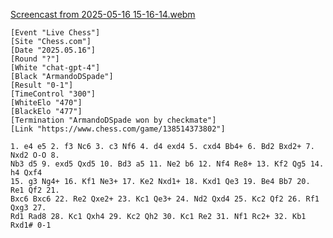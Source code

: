 
[Screencast from 2025-05-16 15-16-14.webm](https://github.com/user-attachments/assets/5c34f37e-0b8d-4dba-aa4a-bd1c05c69950)

```
[Event "Live Chess"]
[Site "Chess.com"]
[Date "2025.05.16"]
[Round "?"]
[White "chat-gpt-4"]
[Black "ArmandoDSpade"]
[Result "0-1"]
[TimeControl "300"]
[WhiteElo "470"]
[BlackElo "477"]
[Termination "ArmandoDSpade won by checkmate"]
[Link "https://www.chess.com/game/138514373802"]

1. e4 e5 2. f3 Nc6 3. c3 Nf6 4. d4 exd4 5. cxd4 Bb4+ 6. Bd2 Bxd2+ 7. Nxd2 O-O 8.
Nb3 d5 9. exd5 Qxd5 10. Bd3 a5 11. Ne2 b6 12. Nf4 Re8+ 13. Kf2 Qg5 14. h4 Qxf4
15. g3 Ng4+ 16. Kf1 Ne3+ 17. Ke2 Nxd1+ 18. Kxd1 Qe3 19. Be4 Bb7 20. Re1 Qf2 21.
Bxc6 Bxc6 22. Re2 Qxe2+ 23. Kc1 Qe3+ 24. Nd2 Qxd4 25. Kc2 Qf2 26. Rf1 Qxg3 27.
Rd1 Rad8 28. Kc1 Qxh4 29. Kc2 Qh2 30. Kc1 Re2 31. Nf1 Rc2+ 32. Kb1 Rxd1# 0-1
```
